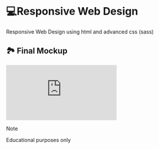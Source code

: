 # :computer:Responsive Web Design 
 Responsive Web Design using html and advanced css (sass) 

## :national_park: Final Mockup 
![ECO-mockup.pdf](https://github.com/annika-valladolid/ECO-Redesign/files/12435200/ECO-mockup.pdf)



> [!NOTE]
> Educational purposes only

